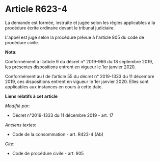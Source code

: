 # Article R623-4

La demande est formée, instruite et jugée selon les règles applicables à la procédure écrite ordinaire devant le tribunal
judiciaire.

L'appel est jugé selon la procédure prévue à l'article 905 du code de procédure civile.

**Nota:**

Conformément à l’article 9 du décret n° 2019-966 du 18 septembre 2019, les présentes dispositions entrent en vigueur le 1er
janvier 2020.

Conformément au I de l’article 55 du décret n° 2019-1333 du 11 décembre 2019, ces dispositions entrent en vigueur le 1er
janvier 2020. Elles sont applicables aux instances en cours à cette date.

**Liens relatifs à cet article**

_Modifié par_:

  - Décret n°2019-1333 du 11 décembre 2019 - art. 17

_Anciens textes_:

  - Code de la consommation - art. R423-4 (Ab)

_Cite_:

  - Code de procédure civile - art. 905

